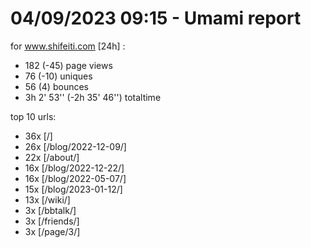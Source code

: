 # 04/09/2023 09:15 - Umami report
for www.shifeiti.com [24h] :

 - 182 (-45) page views
 - 76 (-10) uniques
 - 56 (4) bounces
 - 3h 2' 53'' (-2h 35' 46'') totaltime


top 10 urls:
 - 36x [/]
 - 26x [/blog/2022-12-09/]
 - 22x [/about/]
 - 16x [/blog/2022-12-22/]
 - 16x [/blog/2022-05-07/]
 - 15x [/blog/2023-01-12/]
 - 13x [/wiki/]
 - 3x [/bbtalk/]
 - 3x [/friends/]
 - 3x [/page/3/]


